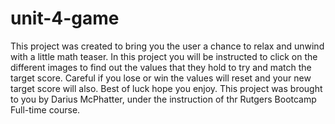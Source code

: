# unit-4-game
This project was created to bring you the user a chance to relax and unwind with a little math teaser.  In this project you will be instructed to click on the different images to find out the values that they hold to try and match the target score.  Careful if you lose or win the values will reset and your new target score will also. Best of luck hope you enjoy. This project was brought to you by Darius McPhatter, under the instruction of thr Rutgers Bootcamp Full-time course.




<!-- What the project does
Why the project is useful
How users can get started with the project
Where users can get help with your project
Who maintains and contributes to the project -->